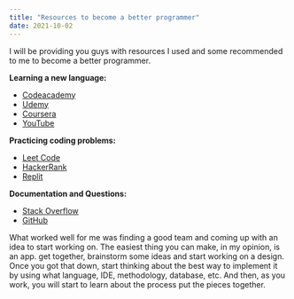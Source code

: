 ```yaml
---
title: "Resources to become a better programmer"
date: 2021-10-02
---
```


I will be providing you guys with resources I used and some recommended to me to become a better programmer. 

**Learning a new language:**
- [Codeacademy](https://www.codecademy.com)
- [Udemy](https://www.udemy.com)
- [Coursera](https://www.coursera.org)
- [YouTube](https://www.youtube.com) 


**Practicing coding problems:**
- [Leet Code](https://leetcode.com)
- [HackerRank](https://www.hackerrank.com/dashboard)
- [Replit](https://replit.com/~)

**Documentation and Questions:**
- [Stack Overflow](https://stackoverflow.com)
- [GitHub](https://github.com)

What worked well for me was finding a good team and coming up with an idea to start working on. The easiest thing you can make, in my opinion, is an app. get together, brainstorm some ideas and start working on a design. Once you got that down, start thinking about the best way to implement it by using what language, IDE, methodology, database, etc. And then, as you work, you will start to learn about the process put the pieces together. 
